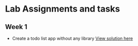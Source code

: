 # Lab Assignments and tasks

## Week 1
- Create a todo list app without any library [View solution here](https://github.com/KBismark/tasks/blob/master/labs/week1/README.md)
